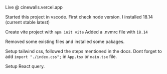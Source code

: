 Live @ cinewalls.vercel.app

Started this project in vscode.
First check node version. I installed 18.14 (current stable latest)

Create vite project with `npm init vite`
Added a .nvmrc file with `18.14`

Removed some existing files and installed some pakages.

Setup tailwind css, followed the steps mentioned in the docs. Dont forget to add `import "./index.css";` in `App.tsx` or `main.tsx` file.

Setup React query.
